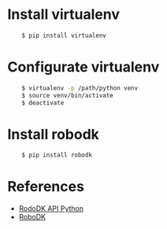 
# Install virtualenv

```bash
    $ pip install virtualenv 
```

# Configurate virtualenv

```bash
    $ virtualenv -p /path/python venv
    $ source venv/bin/activate
    $ deactivate
```
# Install robodk

```bash
    $ pip install robodk
```

# References

- [RodoDK API Python](https://robodk.com/doc/en/PythonAPI/index.html)
- [RoboDK](https://robodk.com/doc/es/Basic-Guide.html)